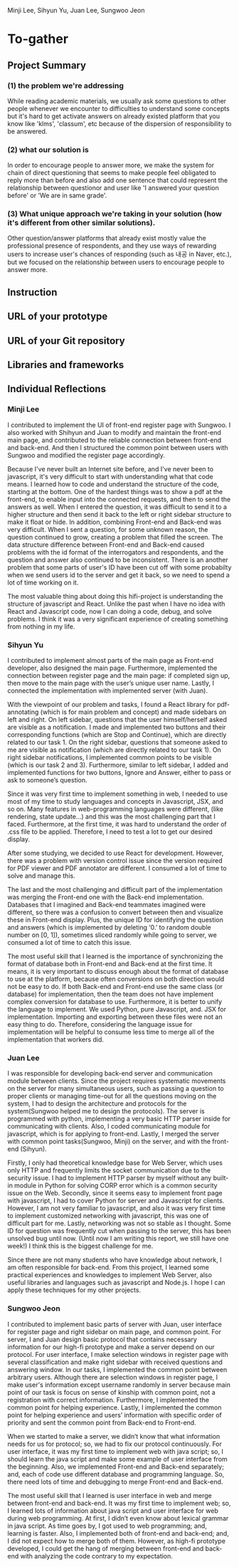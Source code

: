 Minji Lee, Sihyun Yu, Juan Lee, Sungwoo Jeon
# To-gather

## Project Summary
### (1) the problem we're addressing
While reading academic materials, we usually ask some questions to other people whenever we encounter to difficulties to understand some concepts but it's hard to get activate answers on already existed platform that you know like 'klms', 'classum', etc because of the dispersion of responsibility to be answered. 
### (2) what our solution is
In order to encourage people to answer more, we make the system for chain of direct questioning that seems to make people feel obligated to reply more than before and also add one sentence that could represent the relationship between questionor and user like 'I answered your question before' or 'We are in same grade'. 
### (3) What unique approach we're taking in your solution (how it's different from other similar solutions). 
Other question/answer platforms that already exist mostly value the professional presence of respondents, and they use ways of rewarding users to increase user's chances of responding (such as 내공 in Naver, etc.), but we focused on the relationship between users to encourage people to answer more.

## Instruction

## URL of your prototype

## URL of your Git repository

## Libraries and frameworks

## Individual Reflections
### Minji Lee
I contributed to implement the UI of front-end register page with Sungwoo. I also worked with Shihyun and Juan to modify and maintain the front-end main page, and contributed to the reliable connection between front-end and back-end. And then I structured the common point between users with Sungwoo and modified the register page accordingly. 

Because I've never built an Internet site before, and I've never been to javascript, it's very difficult to start with understanding what that code means. I learned how to code and understand the structure of the code, starting at the bottom. One of the hardest things was to show a pdf at the front-end, to enable input into the connected requests, and then to send the answers as well. When I entered the question, it was difficult to send it to a higher structure and then send it back to the left or right sidebar structure to make it float or hide. In addition, combining Front-end and Back-end was very difficult. When I sent a question, for some unknown reason, the question continued to grow, creating a problem that filled the screen. The data structure difference between Front-end and Back-end caused problems with the id format of the interrogators and respondents, and the question and answer also continued to be inconsistent. There is an another problem that some parts of user's ID have been cut off with some probabilty when we send users id to the server and get it back, so we need to spend a lot of time working on it.

The most valuable thing about doing this hifi-project is understanding the structure of javascript and React. Unlike the past when I have no idea with React and Javascript code, now I can doing a code, debug, and solve problems. I think it was a very significant experience of creating something from nothing in my life.

### Sihyun Yu
I contributed to implement almost parts of the main page as Front-end developer, also designed the main page. Furthermore, implemented the connection between register page and the main page: if completed sign up, then move to the main page with the user’s unique user name.  Lastly, I connected the implementation with implemented server (with Juan).

With the viewpoint of our problem and tasks, I found a React library for pdf-annotating (which is for main problem and concept) and made sidebars on left and right. On left sidebar, questions that the user himself/herself asked are visible as a notification. I made and implemented two buttons and their corresponding functions (which are Stop and Continue), which are directly related to our task 1. On the right sidebar, questions that someone asked to me are visible as notification (which are directly related to our task 1). On right sidebar notifications, I implemented common points to be visible (which is our task 2 and 3).  Furthermore, similar to left sidebar, I added and implemented functions for two buttons, Ignore and Answer, either to pass or ask to someone’s question.

Since it was very first time to implement something in web, I needed to use most of my time to study languages and concepts in Javascript, JSX, and so on. Many features in web-programming languages were different, (like rendering, state update…) and this was the most challenging part that I faced. Furthermore, at the first time, it was hard to understand the order of .css file to be applied. Therefore, I need to test a lot to get our desired display. 

After some studying, we decided to use React for development. However, there was a problem with version control issue since the version required for PDF viewer and PDF annotator are different. I consumed a lot of time to solve and manage this. 

The last and the most challenging and difficult part of the implementation was merging the Front-end one with the Back-end implementation. Databases that I imagined and Back-end teammates imagined were different, so there was a confusion to convert between then and visualize these in Front-end display. Plus, the unique ID for identifying the question and answers (which is implemented by deleting ‘0.’ to random double number on [0, 1]), sometimes sliced randomly while going to server, we consumed a lot of time to catch this issue. 

The most useful skill that I learned is the importance of synchronizing the format of database both in Front-end and Back-end at the first time. It means, it is very important to discuss enough about the format of database to use at the platform, because often conversions on both direction would not be easy to do. If both Back-end and Front-end use the same class (or database) for implementation, then the team does not have implement complex conversion for database to use. Furthermore, it is better to unify the language to implement. We used Python, pure Javascript, and. JSX for implementation. Importing and exporting between these files were not an easy thing to do. Therefore, considering the language issue for implementation will be helpful to consume less time to merge all of the implementation that workers did.

### Juan Lee
I was responsible for developing back-end server and communication module between clients. Since the project requires systematic movements on the server for many simultaneous users, such as passing a question to proper clients or managing time-out for all the questions moving on the system, I had to design the architecture and protocols for the system(Sungwoo helped me to design the protocols). The server is programmed with python, implementing a very basic HTTP parser inside for communicating with clients. Also, I coded communicating module for javascript, which is for applying to front-end. Lastly, I merged the server with common point tasks(Sungwoo, Minji) on the server, and with the front-end (Sihyun).

Firstly, I only had theoretical knowledge base for Web Server, which uses only HTTP and frequently limits the socket communication due to the security issue. I had to implement HTTP parser by myself without any built-in module in Python for solving CORP error which is a common security issue on the Web.
Secondly, since it seems easy to implement front page with javascript, I had to cover Python for server and Javascript for clients. However, I am not very familiar to javascript, and also it was very first time to implement customized networking with javascript, this was one of difficult part for me.
Lastly, networking was not so stable as I thought. Some ID for question was frequently cut when passing to the server, this has been unsolved bug until now. (Until now I am writing this report, we still have one week!) I think this is the biggest challenge for me.

Since there are not many students who have knowledge about network, I am often responsible for back-end. From this project, I learned some practical experiences and knowledges to implement Web Server, also useful libraries and languages such as javascript and Node.js. I hope I can apply these techniques for my other projects.

### Sungwoo Jeon
I contributed to implement basic parts of server with Juan, user interface for register page and right sidebar on main page, and common point. 
For server, I and Juan design basic protocol that contains necessary information for our high-fi prototype and make a server depend on our protocol. For user interface, I make selection windows in register page with several classification and make right sidebar with received questions and answering window. In our tasks, I implemented the common point between arbitrary users. Although there are selection windows in register page, I make user's information except username randomly in server because main point of our task is focus on sense of kinship with common point, not a registration with correct information. Furthermore, I implemented the common point for helping experience. Lastly, I implemented the common point for helping experience and users’ information with specific order of priority and sent the common point from Back-end to Front-end.

When we started to make a server, we didn’t know that what information needs for us for protocol; so, we had to fix our protocol continuously. For user interface, it was my first time to implement web with java script; so, I should learn the java script and make some example of user interface from the beginning. Also, we implemented Front-end and Back-end separately; and, each of code use different database and programming language. So, there need lots of time and debugging to merge Front-end and Back-end. 

The most useful skill that I learned is user interface in web and merge between front-end and back-end. It was my first time to implement web; so, I learned lots of information about java script and user interface for web during web programming. At first, I didn’t even know about lexical grammar in java script. As time goes by, I got used to web programming; and, learning is faster. Also, I implemented both of front-end and back-end; and, I did not expect how to merge both of them. However, as high-fi prototype developed, I could get the hang of merging between front-end and back-end with analyzing the code contrary to my expectation.
